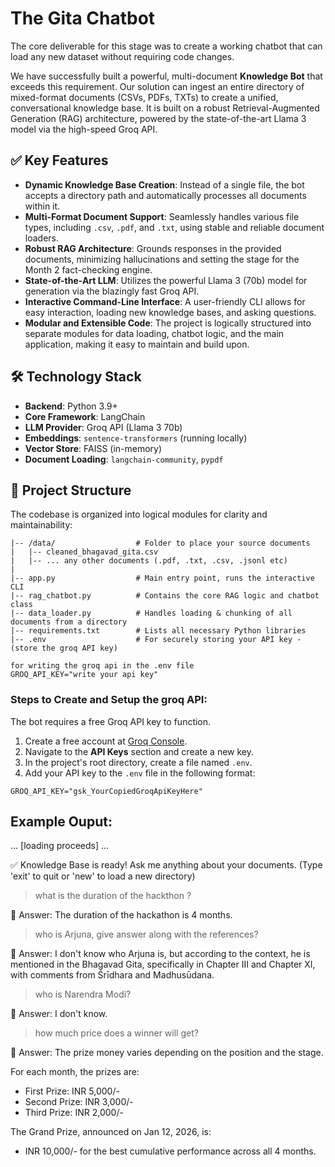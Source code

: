 # The Gita Chatbot

The core deliverable for this stage was to create a working chatbot that can load any new dataset without requiring code changes.

We have successfully built a powerful, multi-document **Knowledge Bot** that exceeds this requirement. Our solution can ingest an entire directory of mixed-format documents (CSVs, PDFs, TXTs) to create a unified, conversational knowledge base. It is built on a robust Retrieval-Augmented Generation (RAG) architecture, powered by the state-of-the-art Llama 3 model via the high-speed Groq API.

## ✅ Key Features

-   **Dynamic Knowledge Base Creation**: Instead of a single file, the bot accepts a directory path and automatically processes all documents within it.
-   **Multi-Format Document Support**: Seamlessly handles various file types, including `.csv`, `.pdf`, and `.txt`, using stable and reliable document loaders.
-   **Robust RAG Architecture**: Grounds responses in the provided documents, minimizing hallucinations and setting the stage for the Month 2 fact-checking engine.
-   **State-of-the-Art LLM**: Utilizes the powerful Llama 3 (70b) model for generation via the blazingly fast Groq API.
-   **Interactive Command-Line Interface**: A user-friendly CLI allows for easy interaction, loading new knowledge bases, and asking questions.
-   **Modular and Extensible Code**: The project is logically structured into separate modules for data loading, chatbot logic, and the main application, making it easy to maintain and build upon.

## 🛠️ Technology Stack

-   **Backend**: Python 3.9+
-   **Core Framework**: LangChain
-   **LLM Provider**: Groq API (Llama 3 70b)
-   **Embeddings**: `sentence-transformers` (running locally)
-   **Vector Store**: FAISS (in-memory)
-   **Document Loading**: `langchain-community`, `pypdf`

## 📂 Project Structure

The codebase is organized into logical modules for clarity and maintainability:

```/
|-- /data/                  # Folder to place your source documents
|   |-- cleaned_bhagavad_gita.csv
|   |-- ... any other documents (.pdf, .txt, .csv, .jsonl etc)
|
|-- app.py                  # Main entry point, runs the interactive CLI
|-- rag_chatbot.py          # Contains the core RAG logic and chatbot class
|-- data_loader.py          # Handles loading & chunking of all documents from a directory
|-- requirements.txt        # Lists all necessary Python libraries
|-- .env                    # For securely storing your API key -(store the groq API key)

for writing the groq api in the .env file
GROQ_API_KEY="write your api key"

```

### Steps to Create and Setup the groq API:

The bot requires a free Groq API key to function.

1. Create a free account at [Groq Console](https://console.groq.com/).
2. Navigate to the **API Keys** section and create a new key.
3. In the project's root directory, create a file named `.env`.
4. Add your API key to the `.env` file in the following format:

```env
GROQ_API_KEY="gsk_YourCopiedGroqApiKeyHere"

```
## Example Ouput:
... [loading proceeds] ...

✅ Knowledge Base is ready! Ask me anything about your documents.
   (Type 'exit' to quit or 'new' to load a new directory)

> what is the duration of the hackthon ?

🤖 Answer: The duration of the hackathon is 4 months.

> who is Arjuna, give answer along with the references?

🤖 Answer: I don't know who Arjuna is, but according to the context, he is mentioned in the Bhagavad Gita, specifically in Chapter III and Chapter XI, with comments from Śrīdhara and Madhusūdana.

> who is Narendra Modi?

🤖 Answer: I don't know.

> how much price does a winner will get?

🤖 Answer: The prize money varies depending on the position and the stage.

For each month, the prizes are:
- First Prize: INR 5,000/-
- Second Prize: INR 3,000/-
- Third Prize: INR 2,000/-

The Grand Prize, announced on Jan 12, 2026, is:
- INR 10,000/- for the best cumulative performance across all 4 months. 
